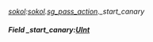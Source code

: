 _[sokol](../../modules/sokol/sokol-module.md):[sokol](../../modules/sokol/sokol-module.md).[sg\_pass\_action](../../modules/sokol/sokol-sg_pass_action.md).\_start\_canary_
##### Field \_start\_canary:[UInt](../../modules/wonkey/wonkey-types-uint.md)
